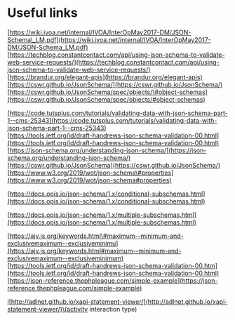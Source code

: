 # Useful links

[https://wiki.ivoa.net/internal/IVOA/InterOpMay2017-DM/JSON-Schema\_LM.pdf](https://wiki.ivoa.net/internal/IVOA/InterOpMay2017-DM/JSON-Schema_LM.pdf)[https://techblog.constantcontact.com/api/using-json-schema-to-validate-web-service-requests/](https://techblog.constantcontact.com/api/using-json-schema-to-validate-web-service-requests/)  
[https://brandur.org/elegant-apis](https://brandur.org/elegant-apis)  
[https://cswr.github.io/JsonSchema/](https://cswr.github.io/JsonSchema/)  
[https://cswr.github.io/JsonSchema/spec/objects/\#object-schemas](https://cswr.github.io/JsonSchema/spec/objects/#object-schemas)  
  
[https://code.tutsplus.com/tutorials/validating-data-with-json-schema-part-1--cms-25343](https://code.tutsplus.com/tutorials/validating-data-with-json-schema-part-1--cms-25343)  
[https://tools.ietf.org/id/draft-handrews-json-schema-validation-00.html](https://tools.ietf.org/id/draft-handrews-json-schema-validation-00.html)  
[https://json-schema.org/understanding-json-schema/](https://json-schema.org/understanding-json-schema/)[https://cswr.github.io/JsonSchema](https://cswr.github.io/JsonSchema/)  
[https://www.w3.org/2019/wot/json-schema\#properties](https://www.w3.org/2019/wot/json-schema#properties)

[https://docs.opis.io/json-schema/1.x/conditional-subschemas.html](https://docs.opis.io/json-schema/1.x/conditional-subschemas.html)

[https://docs.opis.io/json-schema/1.x/multiple-subschemas.html](https://docs.opis.io/json-schema/1.x/multiple-subschemas.html)  
  
  
[https://ajv.js.org/keywords.html\#maximum--minimum-and-exclusivemaximum--exclusiveminimu](https://ajv.js.org/keywords.html#maximum--minimum-and-exclusivemaximum--exclusiveminimum)  
[https://tools.ietf.org/id/draft-handrews-json-schema-validation-00.htm](https://tools.ietf.org/id/draft-handrews-json-schema-validation-00.html)  
[https://json-reference.thephpleague.com/simple-example](https://json-reference.thephpleague.com/simple-example)

[l](https://tools.ietf.org/id/draft-handrews-json-schema-validation-00.html)[http://adlnet.github.io/xapi-statement-viewer/](http://adlnet.github.io/xapi-statement-viewer/)\(activity interaction type\)

